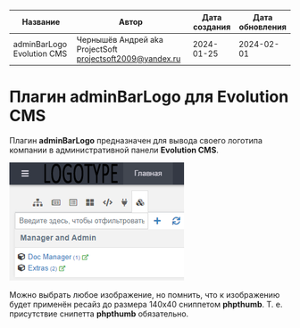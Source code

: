 | Название |  Автор | Дата создания | Дата обновления |
| --- | --- | --- | --- |
| adminBarLogo Evolution CMS | Чернышёв Андрей aka ProjectSoft <projectsoft2009@yandex.ru> | 2024-01-25 | 2024-02-01 |


# Плагин adminBarLogo для Evolution CMS

Плагин **adminBarLogo** предназначен для вывода своего логотипа компании в административной панели **Evolution CMS**.

![Плагин adminBarLogo для Evolution CMS](/screen.png?raw=true "Плагин adminBarLogo для Evolution CMS")

Можно выбрать любое изображение, но помнить, что к изображению будет применён ресайз до размера 140x40 сниппетом **phpthumb**. Т. е. присутствие снипетта **phpthumb** обязательно.